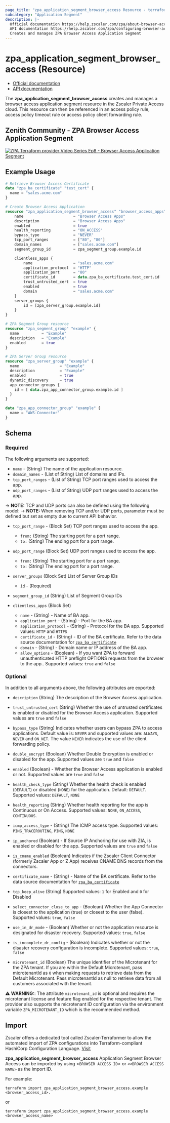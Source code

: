 ```yaml
---
page_title: "zpa_application_segment_browser_access Resource - terraform-provider-zpa"
subcategory: "Application Segment"
description: |-
  Official documentation https://help.zscaler.com/zpa/about-browser-access
  API documentation https://help.zscaler.com/zpa/configuring-browser-access-application-segments-using-api
  Creates and manages ZPA Browser Access Application Segment
---
```


# zpa_application_segment_browser_access (Resource)

* [Official documentation](https://help.zscaler.com/zpa/about-browser-access)
* [API documentation](https://help.zscaler.com/zpa/configuring-browser-access-application-segments-using-api)

The **zpa_application_segment_browser_access** creates and manages a browser access application segment resource in the Zscaler Private Access cloud. This resource can then be referenced in an access policy rule, access policy timeout rule or access policy client forwarding rule.

## Zenith Community - ZPA Browser Access Application Segment

[![ZPA Terraform provider Video Series Ep8 - Browser Access Application Segment](https://raw.githubusercontent.com/zscaler/terraform-provider-zpa/master/images/zpa_browser_access_application_segments.svg)](https://community.zscaler.com/zenith/s/question/0D54u00009evlEGCAY/zpa-terraform-provider-video-series-ep8-zpa-browser-access-application-segment)

## Example Usage

```terraform
# Retrieve Browser Access Certificate
data "zpa_ba_certificate" "test_cert" {
  name = "sales.acme.com"
}

# Create Browser Access Application
resource "zpa_application_segment_browser_access" "browser_access_apps" {
    name                      = "Browser Access Apps"
    description               = "Browser Access Apps"
    enabled                   = true
    health_reporting          = "ON_ACCESS"
    bypass_type               = "NEVER"
    tcp_port_ranges           = ["80", "80"]
    domain_names              = ["sales.acme.com"]
    segment_group_id          = zpa_segment_group.example.id

    clientless_apps {
        name                  = "sales.acme.com"
        application_protocol  = "HTTP"
        application_port      = "80"
        certificate_id        = data.zpa_ba_certificate.test_cert.id
        trust_untrusted_cert  = true
        enabled               = true
        domain                = "sales.acme.com"
    }
    server_groups {
        id = [zpa_server_group.example.id]
    }
}

# ZPA Segment Group resource
resource "zpa_segment_group" "example" {
  name          = "Example"
  description   = "Example"
  enabled       = true
}

# ZPA Server Group resource
resource "zpa_server_group" "example" {
  name                  = "Example"
  description           = "Example"
  enabled               = true
  dynamic_discovery     = true
  app_connector_groups {
    id = [ data.zpa_app_connector_group.example.id ]
  }
}

data "zpa_app_connector_group" "example" {
  name = "AWS-Connector"
}
```

## Schema

### Required

The following arguments are supported:

- `name` - (String) The name of the application resource.
- `domain_names` - (List of String) List of domains and IPs.
- `tcp_port_ranges` - (List of String) TCP port ranges used to access the app.
- `udp_port_ranges` - (List of String) UDP port ranges used to access the app.

-> **NOTE:**  TCP and UDP ports can also be defined using the following model:
-> **NOTE:** When removing TCP and/or UDP ports, parameter must be defined but set as empty due to current API behavior.

- `tcp_port_range` - (Block Set) TCP port ranges used to access the app.
  - `from:` (String) The starting port for a port range.
  - `to:` (String) The ending port for a port range.

- `udp_port_range` (Block Set) UDP port ranges used to access the app.
  - `from:` (String) The starting port for a port range.
  - `to:` (String) The ending port for a port range.

- `server_groups` (Block Set) List of Server Group IDs
  - `id` - (Required)

- `segment_group_id` (String) List of Segment Group IDs

- `clientless_apps` (Block Set)
  - `name` - (String) - Name of BA app.
  - `application_port` - (String) - Port for the BA app.
  - `application_protocol` - (String) - Protocol for the BA app. Supported values: `HTTP` and `HTTPS`
  - `certificate_id` - (String) - ID of the BA certificate. Refer to the data source documentation for [`zpa_ba_certificate`](https://github.com/zscaler/terraform-provider-zpa/blob/master/docs/data-sources/zpa_ba_certificate.md)
  - `domain` - (String) - Domain name or IP address of the BA app.
  - `allow_options` - (Boolean) - If you want ZPA to forward unauthenticated HTTP preflight OPTIONS requests from the browser to the app.. Supported values: `true` and `false`

### Optional

In addition to all arguments above, the following attributes are exported:

- `description` (String) The description of the Browser Access application.
- `trust_untrusted_cert` (String) Whether the use of untrusted certificates is enabled or disabled for the Browser Access application. Supported values are `true` and `false`
- `bypass_type` (String) Indicates whether users can bypass ZPA to access applications. Default value is: `NEVER` and supported values are: `ALWAYS`, `NEVER` and `ON_NET`. The value `NEVER` indicates the use of the client forwarding policy.
- `double_encrypt` (Boolean) Whether Double Encryption is enabled or disabled for the app. Supported values are `true` and `false`
- `enabled` (Boolean) - Whether the Browser Access application is enabled or not. Supported values are `true` and `false`
- `health_check_type` (String) Whether the health check is enabled (`DEFAULT`) or disabled (`NONE`) for the application. Default: `DEFAULT`. Supported values: `DEFAULT`, `NONE`
- `health_reporting` (String) Whether health reporting for the app is Continuous or On Access. Supported values: `NONE`, `ON_ACCESS`, `CONTINUOUS`.
- `icmp_access_type` - (String) The ICMP access type. Supported values: `PING_TRACEROUTING`, `PING`, `NONE`
- `ip_anchored` (Boolean) - If Source IP Anchoring for use with ZIA, is enabled or disabled for the app. Supported values are `true` and `false`
-  `is_cname_enabled` (Boolean) Indicates if the Zscaler Client Connector (formerly Zscaler App or Z App) receives CNAME DNS records from the connectors.
- `certificate_name` - (String) - Name of the BA certificate. Refer to the data source documentation for [`zpa_ba_certificate`](https://github.com/zscaler/terraform-provider-zpa/blob/master/docs/data-sources/zpa_ba_certificate.md)
- `tcp_keep_alive` (String) Supported values: ``1`` for Enabled and ``0`` for Disabled

- `select_connector_close_to_app` - (Boolean) Whether the App Connector is closest to the application (true) or closest to the user (false). Supported values: `true`, `false`

- `use_in_dr_mode` - (Boolean) Whether or not the application resource is designated for disaster recovery. Supported values: `true`, `false`
- `is_incomplete_dr_config` - (Boolean) Indicates whether or not the disaster recovery configuration is incomplete. Supported values: `true`, `false`
- `microtenant_id` (Boolean) The unique identifier of the Microtenant for the ZPA tenant. If you are within the Default Microtenant, pass microtenantId as `0` when making requests to retrieve data from the Default Microtenant. Pass microtenantId as null to retrieve data from all customers associated with the tenant.

⚠️ **WARNING:**: The attribute ``microtenant_id`` is optional and requires the microtenant license and feature flag enabled for the respective tenant. The provider also supports the microtenant ID configuration via the environment variable `ZPA_MICROTENANT_ID` which is the recommended method.

## Import

Zscaler offers a dedicated tool called Zscaler-Terraformer to allow the automated import of ZPA configurations into Terraform-compliant HashiCorp Configuration Language.
[Visit](https://github.com/zscaler/zscaler-terraformer)

**zpa_application_segment_browser_access** Application Segment Browser Access can be imported by using <`BROWSER ACCESS ID`> or `<<BROWSER ACCESS NAME>` as the import ID.

For example:

```shell
terraform import zpa_application_segment_browser_access.example <browser_access_id>.
```

or

```shell
terraform import zpa_application_segment_browser_access.example <browser_access_name>
```
